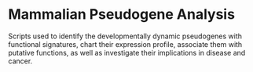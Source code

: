 # Mammalian Pseudogene Analysis
Scripts used to identify the developmentally dynamic pseudogenes with functional signatures, chart their expression profile, associate them with putative functions, as well as investigate their implications in disease and cancer.
